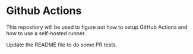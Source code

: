 # Github Actions

This repository will be used to figure out how to setup GitHub Actions and
how to use a self-hosted runner.

Update the README file to do some PR tests.
